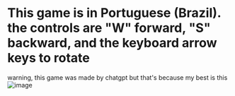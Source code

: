 This game is in Portuguese (Brazil). the controls are "W" forward, "S" backward, and the keyboard arrow keys to rotate
======================================================================================================================
warning, this game was made by chatgpt but that's because my best is this
![image](https://github.com/user-attachments/assets/d1cf1aea-04b9-4eb4-b013-6650de389842)
